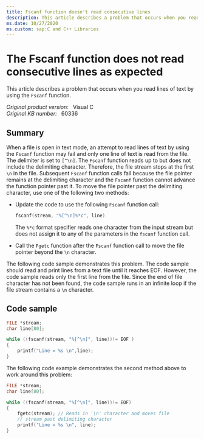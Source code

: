 ```yaml
---
title: Fscanf function doesn't read consecutive lines
description: This article describes a problem that occurs when you read lines of text by using the Fscanf function.
ms.date: 10/27/2020
ms.custom: sap:C and C++ Libraries
---
```

# The Fscanf function does not read consecutive lines as expected

This article describes a problem that occurs when you read lines of text by using the `Fscanf` function.

_Original product version:_ &nbsp; Visual C  
_Original KB number:_ &nbsp; 60336

## Summary

When a file is open in text mode, an attempt to read lines of text by using the `Fscanf` function may fail and only one line of text is read from the file. The delimiter is set to `[^\n]`. The `Fscanf` function reads up to but does not include the delimiting character. Therefore, the file stream stops at the first `\n` in the file. Subsequent `Fscanf` function calls fail because the file pointer remains at the delimiting character and the `Fscanf` function cannot advance the function pointer past it. To move the file pointer past the delimiting character, use one of the following two methods:

- Update the code to use the following `Fscanf` function call:

    ```c
    fscanf(stream, "%[^\n]%*c", line)
    ```

    The `%*c` format specifier reads one character from the input stream but does not assign it to any of the parameters in the `fscanf` function call.

- Call the `Fgetc` function after the `Fscanf` function call to move the file pointer beyond the `\n` character.

The following code sample demonstrates this problem. The code sample should read and print lines from a text file until it reaches EOF. However, the code sample reads only the first line from the file. Since the end of file character has not been found, the code sample runs in an infinite loop if the file stream contains a `\n` character.

## Code sample

```c
FILE *stream;
char line[80];

while ((fscanf(stream, "%[^\n]", line))!= EOF )
{
    printf("Line = %s \n",line);
}
```

The following code example demonstrates the second method above to work around this problem:

```c
FILE *stream;
char line[80];

while ((fscanf(stream, "%[^\n]", line))!= EOF)
{
    fgetc(stream); // Reads in '\n' character and moves file
    // stream past delimiting character
    printf("Line = %s \n", line);
}
```
